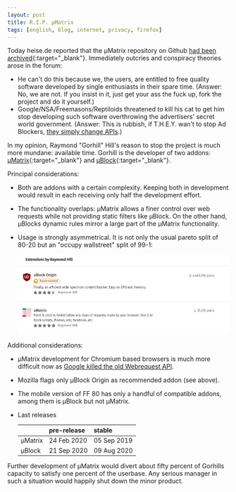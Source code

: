 ```yaml
---
layout: post
title: R.I.P. µMatrix
tags: [english, blog, internet, privacy, firefox]
---
```

Today heise.de reported that the µMatrix repository on Github
[had been archived](
    https://www.heise.de/news/uMatrix-wird-nicht-weiterentwickelt-Repository-steht-auf-archived-4906711.html
){:target="_blank"}.
Immediately outcries and conspiracy theories arose in the forum:
*   He can't do this because we, the users, are entitled to free quality
    software developed by single enthusiasts in their spare time. (Answer: No,
    we are not. If you insist in it, just get your ass the fuck up, fork the
    project and do it yourself.)
*   Google/NSA/Freemasons/Reptiloids threatened to kill his cat to get him stop
    developing such software overthrowing the advertisers' secret world
    government. (Answer: This is rubbish, if T.H.E.Y. wan't to stop Ad Blockers,
    [they simply change APIs](/2019/06/02/another-nail-in-the-coffin.html).)

In my opinion, Raymond "Gorhill" Hill's reason to stop the project is much more
mundane: available time. Gorhill is the developer of two addons:
[µMatrix](
    https://github.com/gorhill/uMatrix
){:target="_blank"} 
and
[µBlock](
    https://github.com/gorhill/uBlock
){:target="_blank"}.

Principal considerations:

*   Both are addons with a certain complexity. Keeping both in development would
    result in each receiving only half the development effort.
*   The functionality overlaps: µMatrix allows a finer control over web requests
    while not providing static filters like µBlock. On the other hand, µBlocks
    dynamic rules mirror a large part of the µMatrix functionality.
*   Usage is strongly asymmetrical. It is not only the usual pareto split of
    80-20 but an "occupy wallstreet" split of 99-1:

    ![](/assets/posts/2020-09-21-umatrix-vs-ublock.png)

Additional considerations:

*   µMatrix development for Chromium based browsers is much more difficult now
    as [Google killed the old Webrequest
    API](/2019/06/02/another-nail-in-the-coffin.html).
*   Mozilla flags only µBlock Origin as recommended addon (see above).
*   The mobile version of FF 80 has only a handful of compatible addons, among
    them is µBlock but not µMatrix.
*   Last releases

    |         | pre-release | stable      |
    |---------|-------------|-------------|
    | µMatrix | 24 Feb 2020 | 05 Sep 2019 |
    | µBlock  | 21 Sep 2020 | 09 Aug 2020 |

Further development of µMatrix would divert about fifty percent of Gorhills
capacity to satisfy one percent of the userbase. Any serious manager in such a
situation would happily shut down the minor product.
